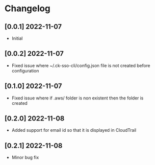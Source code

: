 # Changelog

## [0.0.1] 2022-11-07
- Initial


## [0.0.2] 2022-11-07
- Fixed issue where ~/.ck-sso-cli/config.json file is not created before configuration
## [0.1.0] 2022-11-07
- Fixed issue where if .aws/ folder is non existent then the folder is created

## [0.2.0] 2022-11-08
- Added support for email id so that it is displayed in CloudTrail

## [0.2.1] 2022-11-08
- Minor bug fix
